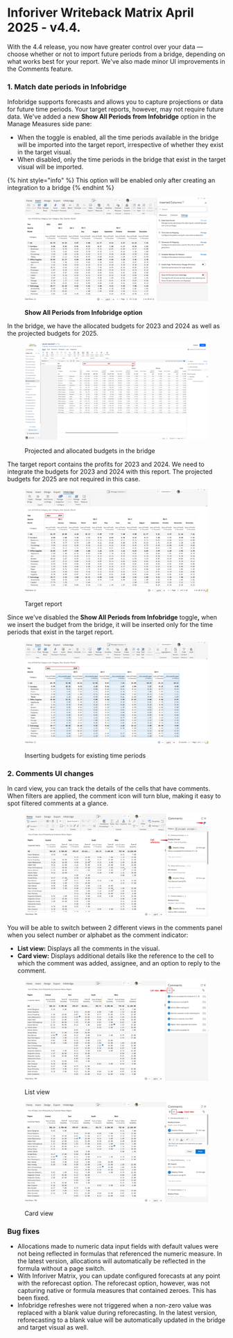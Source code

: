 # Inforiver Writeback Matrix April 2025 - v4.4.

With the 4.4 release, you now have greater control over your data — choose whether or not to import future periods from a bridge, depending on what works best for your report. We've also made minor UI improvements in the Comments feature.

### 1. Match date periods in Infobridge

Infobridge supports forecasts and allows you to capture projections or data for future time periods. Your target reports, however, may not require future data. We've added a new **Show All Periods from Infobridge** option in the Manage Measures side pane:&#x20;

* When the toggle is enabled, all the time periods available in the bridge will be imported into the target report, irrespective of whether they exist in the target visual.
* When disabled, only the time periods in the bridge that exist in the target visual will be imported.

{% hint style="info" %}
This option will be enabled only after creating an integration to a bridge
{% endhint %}

<figure><img src="../.gitbook/assets/image (1366).png" alt=""><figcaption><p><strong>Show All Periods from Infobridge option</strong></p></figcaption></figure>

In the bridge, we have the allocated budgets for 2023 and 2024 as well as the projected budgets for 2025.

<figure><img src="../.gitbook/assets/image (1367).png" alt=""><figcaption><p>Projected and allocated budgets in the bridge</p></figcaption></figure>

The target report contains the profits for 2023 and 2024. We need to integrate the budgets for 2023 and 2024 with this report. The projected budgets for 2025 are not required in this case.

<figure><img src="../.gitbook/assets/image (1368).png" alt=""><figcaption><p>Target report </p></figcaption></figure>

Since we've disabled the **Show All Periods from Infobridge** toggl&#x65;**,** when we insert the budget from the bridge, it will be inserted only for the time periods that exist in the target report.

<figure><img src="../.gitbook/assets/image (1369).png" alt=""><figcaption><p>Inserting budgets for existing time periods</p></figcaption></figure>

### 2. Comments UI changes

In card view, you can track the details of the cells that have comments. When filters are applied, the comment icon will turn blue, making it easy to spot filtered comments at a glance.

<figure><img src="../.gitbook/assets/image (3) (1) (1) (1) (1).png" alt=""><figcaption></figcaption></figure>

You will be able to switch between 2 different views in the comments panel when you select number or alphabet as the comment indicator:

* **List view:** Displays all the comments in the visual.&#x20;
* **Card view:** Displays additional details like the reference to the cell to which the comment was added, assignee, and an option to reply to the comment.

<div><figure><img src="../.gitbook/assets/image (1) (1) (1) (1) (1) (1) (1) (1) (1) (1) (1).png" alt=""><figcaption><p>List view</p></figcaption></figure> <figure><img src="../.gitbook/assets/2025-04-08_15h53_21.png" alt=""><figcaption><p>Card view</p></figcaption></figure></div>

### Bug fixes

* Allocations made to numeric data input fields with default values were not being reflected in formulas that referenced the numeric measure. In the latest version, allocations will automatically be reflected in the formula without a page switch.
* With Inforiver Matrix, you can update configured forecasts at any point with the reforecast option. The reforecast option, however, was not capturing native or formula measures that contained zeroes. This has been fixed.
* Infobridge refreshes were not triggered when a non-zero value was replaced with a blank value during reforecasting. In the latest version, reforecasting to a blank value will be automatically updated in the bridge and target visual as well.
